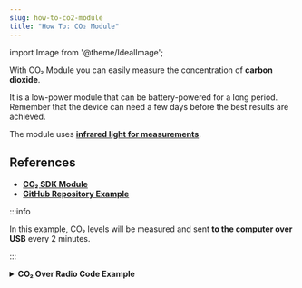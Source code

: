 ```yaml
---
slug: how-to-co2-module
title: "How To: CO₂ Module"
---
```

import Image from '@theme/IdealImage';

With CO₂ Module you can easily measure the concentration of **carbon dioxide**.

It is a low-power module that can be battery-powered for a long period. Remember that the device can need a few days before the best results are achieved.

The module uses [**infrared light for measurements**](https://en.wikipedia.org/wiki/Carbon_dioxide_sensor).

## References
- [**CO₂ SDK Module**](https://sdk.hardwario.com/group__twr__module__co2.html)
- [**GitHub Repository Example**](https://github.com/hardwario/twr-radio-co2-monitor/blob/main/src/application.c)

:::info

  In this example, CO₂ levels will be measured and sent **to the computer over USB** every 2 minutes.

:::

<details><summary><b>CO₂ Over Radio Code Example</b></summary>
<p>

  ```c showLineNumbers
  #include <application.h>

  #define CO2_UPDATE_INTERVAL (2 * 60 * 1000)

  void co2_event_handler(twr_module_co2_event_t event, void *event_param)
  {
      (void) event_param;
      float value;

      if (event == TWR_MODULE_CO2_EVENT_UPDATE)
      {
          if (twr_module_co2_get_concentration_ppm(&value))
          {
              twr_radio_pub_co2(&value);
          }
      }
  }

  void application_init(void)
  {
      twr_module_co2_init();
      twr_module_co2_set_update_interval(CO2_UPDATE_INTERVAL);
      twr_module_co2_set_event_handler(co2_event_handler, NULL);
  }
  ```

</p>
</details>
